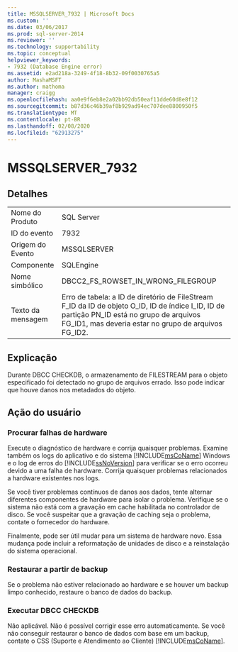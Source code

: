 ```yaml
---
title: MSSQLSERVER_7932 | Microsoft Docs
ms.custom: ''
ms.date: 03/06/2017
ms.prod: sql-server-2014
ms.reviewer: ''
ms.technology: supportability
ms.topic: conceptual
helpviewer_keywords:
- 7932 (Database Engine error)
ms.assetid: e2ad218a-3249-4f18-8b32-09f0030765a5
author: MashaMSFT
ms.author: mathoma
manager: craigg
ms.openlocfilehash: aa0e9f6eb8e2a02bb92db50eaf11dde60d8e8f12
ms.sourcegitcommit: b87d36c46b39af8b929ad94ec707dee8800950f5
ms.translationtype: MT
ms.contentlocale: pt-BR
ms.lasthandoff: 02/08/2020
ms.locfileid: "62913275"
---
```

# <a name="mssqlserver_7932"></a>MSSQLSERVER_7932
    
## <a name="details"></a>Detalhes  
  
|||  
|-|-|  
|Nome do Produto|SQL Server|  
|ID do evento|7932|  
|Origem do Evento|MSSQLSERVER|  
|Componente|SQLEngine|  
|Nome simbólico|DBCC2_FS_ROWSET_IN_WRONG_FILEGROUP|  
|Texto da mensagem|Erro de tabela: a ID de diretório de FileStream F_ID da ID de objeto O_ID, ID de índice I_ID, ID de partição PN_ID está no grupo de arquivos FG_ID1, mas deveria estar no grupo de arquivos FG_ID2.|  
  
## <a name="explanation"></a>Explicação  
 Durante DBCC CHECKDB, o armazenamento de FILESTREAM para o objeto especificado foi detectado no grupo de arquivos errado. Isso pode indicar que houve danos nos metadados do objeto.  
  
## <a name="user-action"></a>Ação do usuário  
  
### <a name="look-for-hardware-failure"></a>Procurar falhas de hardware  
 Execute o diagnóstico de hardware e corrija quaisquer problemas. Examine também os logs do aplicativo e do sistema [!INCLUDE[msCoName](../../includes/msconame-md.md)] Windows e o log de erros do [!INCLUDE[ssNoVersion](../../includes/ssnoversion-md.md)] para verificar se o erro ocorreu devido a uma falha de hardware. Corrija quaisquer problemas relacionados a hardware existentes nos logs.  
  
 Se você tiver problemas contínuos de danos aos dados, tente alternar diferentes componentes de hardware para isolar o problema. Verifique se o sistema não está com a gravação em cache habilitada no controlador de disco. Se você suspeitar que a gravação de caching seja o problema, contate o fornecedor do hardware.  
  
 Finalmente, pode ser útil mudar para um sistema de hardware novo. Essa mudança pode incluir a reformatação de unidades de disco e a reinstalação do sistema operacional.  
  
### <a name="restore-from-backup"></a>Restaurar a partir de backup  
 Se o problema não estiver relacionado ao hardware e se houver um backup limpo conhecido, restaure o banco de dados do backup.  
  
### <a name="run-dbcc-checkdb"></a>Executar DBCC CHECKDB  
 Não aplicável. Não é possível corrigir esse erro automaticamente. Se você não conseguir restaurar o banco de dados com base em um backup, contate o CSS (Suporte e Atendimento ao Cliente) [!INCLUDE[msCoName](../../includes/msconame-md.md)].  
  
  
